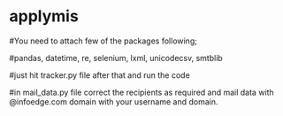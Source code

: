 # applymis

#You need to attach few of the packages following;

#pandas, datetime, re, selenium, lxml, unicodecsv, smtblib

#just hit tracker.py file after that and run the code

#in mail_data.py file correct the recipients as required and mail data with @infoedge.com domain with your username and domain.
